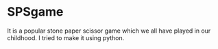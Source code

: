 # SPSgame
It is a popular stone paper scissor game which we all have played in our childhood. I tried to make it using python.
